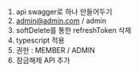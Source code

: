 1. api swagger로 하나 만들어두기
2. admin@admin.com / admin
3. softDelete를 통한 refreshToken 삭제
4. typescript 적용
5. 권한 : MEMBER / ADMIN
6. 잠금해제 API 추가
